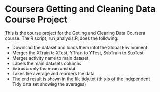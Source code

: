 # Coursera Getting and Cleaning Data Course Project

This is the course project for the Getting and Cleaning Data Coursera course. The R script, run_analysis.R, does the following:

- Download the dataset and loads them intol the Global Environment
- Merges the XTrain to XTest, YTrain to YTest, SubTrain to SubTest
- Merges activity name to main dataset
- Labels the main datasets columns
- Extracts only the mean and std
- Takes the average and reorders the data
- The end result is shown in the file tidy.txt (this is of the independent Tidy data set showing the averages)
